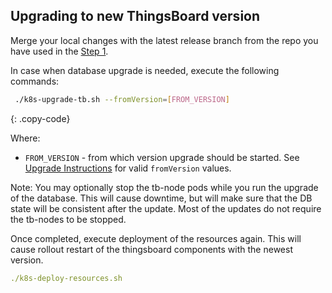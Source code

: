 ## Upgrading to new ThingsBoard version

Merge your local changes with the latest release branch from the repo you have used in the [Step 1](#step-1-clone-thingsboard-ce-k8s-scripts-repository).


In case when database upgrade is needed, execute the following commands:

```bash
 ./k8s-upgrade-tb.sh --fromVersion=[FROM_VERSION]
```
{: .copy-code}

Where:

- `FROM_VERSION` - from which version upgrade should be started. See [Upgrade Instructions](/docs/user-guide/install/upgrade-instructions) for valid `fromVersion` values.

Note: You may optionally stop the tb-node pods while you run the upgrade of the database. This will cause downtime, but will make sure that the DB state will be consistent after the update.
Most of the updates do not require the tb-nodes to be stopped.

Once completed, execute deployment of the resources again. This will cause rollout restart of the thingsboard components with the newest version.

```yaml
./k8s-deploy-resources.sh
```

